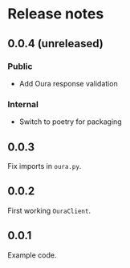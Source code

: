 # Release notes

## 0.0.4 (unreleased)

### Public

- Add Oura response validation

### Internal

- Switch to poetry for packaging

## 0.0.3

Fix imports in `oura.py`.

## 0.0.2

First working `OuraClient`.

## 0.0.1

Example code.

